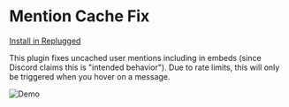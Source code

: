 # Mention Cache Fix

[Install in Replugged](https://replugged.dev/install?url=asportnoy/mention-cache-fix)

This plugin fixes uncached user mentions including in embeds (since Discord claims this is "intended behavior"). Due to rate limits, this will only be triggered when you hover on a message.

![Demo](https://i.imgur.com/DZ0YFRe.gif)
